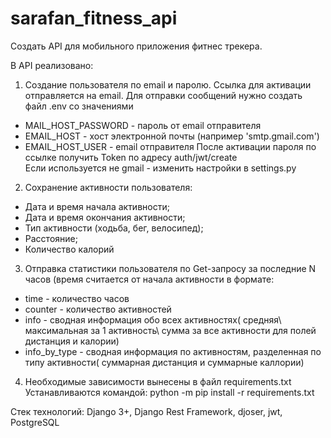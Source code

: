 # sarafan_fitness_api

Создать API для мобильного приложения фитнес трекера.

В API реализовано:

1. Создание пользователя по email и паролю. Ссылка для активации отправляется на email.
    Для отправки сообщений нужно создать файл .env со значениями
- MAIL_HOST_PASSWORD - пароль от email отправителя
- EMAIL_HOST - хост электронной почты (например 'smtp.gmail.com')
- EMAIL_HOST_USER - email отправителя
    После активации пароля по ссылке получить Token по адресу auth/jwt/create  
Если используется не gmail - изменить настройки в settings.py

2. Сохранение активности пользователя:
 - Дата и время начала активности;
 - Дата и время окончания активности;
 - Тип активности (ходьба, бег, велосипед);
 - Расстояние;
 - Количество калорий

3. Отправка статистики пользователя по Get-запросу за последние N часов (время считается от начала активности в формате:
 - time - количество часов
 - counter - количество активностей
 - info - сводная информация обо всех активностях(
средняя\ максимальная за 1 активность\ сумма за все активности для полей дистанция и калории)
 - info_by_type - сводная информация по активностям, разделенная по типу активности(
суммарная дистанция и суммарные каллории)

4. Необходимые зависимости вынесены в файл requirements.txt 
Устанавливаются командой:
python -m pip install -r requirements.txt

Стек технологий: Django 3+, Django Rest Framework, djoser, jwt, PostgreSQL

